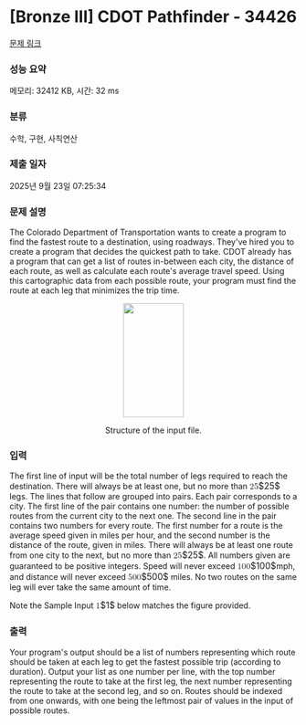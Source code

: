 # [Bronze III] CDOT Pathfinder - 34426 

[문제 링크](https://www.acmicpc.net/problem/34426) 

### 성능 요약

메모리: 32412 KB, 시간: 32 ms

### 분류

수학, 구현, 사칙연산

### 제출 일자

2025년 9월 23일 07:25:34

### 문제 설명

<p>The Colorado Department of Transportation wants to create a program to find the fastest route to a destination, using roadways. They've hired you to create a program that decides the quickest path to take. CDOT already has a program that can get a list of routes in-between each city, the distance of each route, as well as calculate each route's average travel speed. Using this cartographic data from each possible route, your program must find the route at each leg that minimizes the trip time.</p>

<p style="text-align: center;"><img alt="" src="https://upload.acmicpc.net/46a5ca86-9b10-4057-bbc8-6b05b0173a5e/-/preview/" style="width: 106px; height: 200px;"></p>

<p style="text-align: center;">Structure of the input file.</p>

### 입력 

 <p>The first line of input will be the total number of legs required to reach the destination. There will always be at least one, but no more than <mjx-container class="MathJax" jax="CHTML" style="font-size: 109%; position: relative;"><mjx-math class="MJX-TEX" aria-hidden="true"><mjx-mn class="mjx-n"><mjx-c class="mjx-c32"></mjx-c><mjx-c class="mjx-c35"></mjx-c></mjx-mn></mjx-math><mjx-assistive-mml unselectable="on" display="inline"><math xmlns="http://www.w3.org/1998/Math/MathML"><mn>25</mn></math></mjx-assistive-mml><span aria-hidden="true" class="no-mathjax mjx-copytext">$25$</span></mjx-container> legs.  The lines that follow are grouped into pairs. Each pair corresponds to a city.  The first line of the pair contains one number: the number of possible routes from the current city to the next one. The second line in the pair contains two numbers for every route. The first number for a route is the average speed given in miles per hour, and the second number is the distance of the route, given in miles. There will always be at least one route from one city to the next, but no more than <mjx-container class="MathJax" jax="CHTML" style="font-size: 109%; position: relative;"><mjx-math class="MJX-TEX" aria-hidden="true"><mjx-mn class="mjx-n"><mjx-c class="mjx-c32"></mjx-c><mjx-c class="mjx-c35"></mjx-c></mjx-mn></mjx-math><mjx-assistive-mml unselectable="on" display="inline"><math xmlns="http://www.w3.org/1998/Math/MathML"><mn>25</mn></math></mjx-assistive-mml><span aria-hidden="true" class="no-mathjax mjx-copytext">$25$</span></mjx-container>. All numbers given are guaranteed to be positive integers.  Speed will never exceed <mjx-container class="MathJax" jax="CHTML" style="font-size: 109%; position: relative;"><mjx-math class="MJX-TEX" aria-hidden="true"><mjx-mn class="mjx-n"><mjx-c class="mjx-c31"></mjx-c><mjx-c class="mjx-c30"></mjx-c><mjx-c class="mjx-c30"></mjx-c></mjx-mn></mjx-math><mjx-assistive-mml unselectable="on" display="inline"><math xmlns="http://www.w3.org/1998/Math/MathML"><mn>100</mn></math></mjx-assistive-mml><span aria-hidden="true" class="no-mathjax mjx-copytext">$100$</span></mjx-container>mph, and distance will never exceed <mjx-container class="MathJax" jax="CHTML" style="font-size: 109%; position: relative;"><mjx-math class="MJX-TEX" aria-hidden="true"><mjx-mn class="mjx-n"><mjx-c class="mjx-c35"></mjx-c><mjx-c class="mjx-c30"></mjx-c><mjx-c class="mjx-c30"></mjx-c></mjx-mn></mjx-math><mjx-assistive-mml unselectable="on" display="inline"><math xmlns="http://www.w3.org/1998/Math/MathML"><mn>500</mn></math></mjx-assistive-mml><span aria-hidden="true" class="no-mathjax mjx-copytext">$500$</span></mjx-container> miles.  No two routes on the same leg will ever take the same amount of time.</p>

<p>Note the Sample Input <mjx-container class="MathJax" jax="CHTML" style="font-size: 109%; position: relative;"><mjx-math class="MJX-TEX" aria-hidden="true"><mjx-mn class="mjx-n"><mjx-c class="mjx-c31"></mjx-c></mjx-mn></mjx-math><mjx-assistive-mml unselectable="on" display="inline"><math xmlns="http://www.w3.org/1998/Math/MathML"><mn>1</mn></math></mjx-assistive-mml><span aria-hidden="true" class="no-mathjax mjx-copytext">$1$</span></mjx-container> below matches the figure provided. </p>

### 출력 

 <p>Your program's output should be a list of numbers representing which route should be taken at each leg to get the fastest possible trip (according to duration). Output your list as one number per line, with the top number representing the route to take at the first leg, the next number representing the route to take at the second leg, and so on. Routes should be indexed from one onwards, with one being the leftmost pair of values in the input of possible routes.</p>

